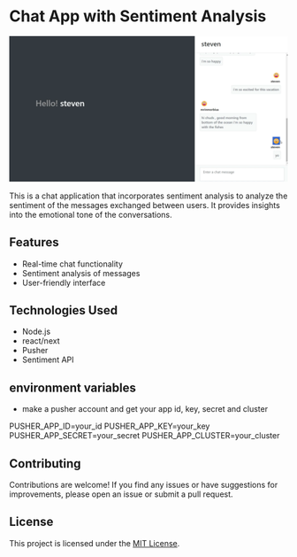 # Chat App with Sentiment Analysis

![Demo pic](image.png)

This is a chat application that incorporates sentiment analysis to analyze the sentiment of the messages exchanged between users. It provides insights into the emotional tone of the conversations.

## Features

- Real-time chat functionality
- Sentiment analysis of messages
- User-friendly interface

## Technologies Used

- Node.js
- react/next
- Pusher
- Sentiment API

## environment variables

- make a pusher account and get your app id, key, secret and cluster

PUSHER_APP_ID=your_id
PUSHER_APP_KEY=your_key
PUSHER_APP_SECRET=your_secret
PUSHER_APP_CLUSTER=your_cluster

## Contributing

Contributions are welcome! If you find any issues or have suggestions for improvements, please open an issue or submit a pull request.

## License

This project is licensed under the [MIT License](LICENSE).
